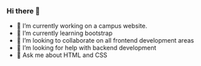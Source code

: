 ### Hi there 👋
- 🔭 I’m currently working on a campus website.
- 🌱 I’m currently learning bootstrap
- 👯 I’m looking to collaborate on all frontend development areas
- 🤔 I’m looking for help with backend development
- 💬 Ask me about HTML and CSS
<!--
**Emiton01/emiton01** is a ✨ _special_ ✨ repository because its `README.md` (this file) appears on your GitHub profile.

Here are some ideas to get you started:

- 🔭 I’m currently working on a campus website
- 🌱 I’m currently learning ...
- 👯 I’m looking to collaborate on ...
- 🤔 I’m looking for help with ...
- 💬 Ask me about ...
- 📫 How to reach me: ...
- 😄 Pronouns: ...
- ⚡ Fun fact: ...
-->
